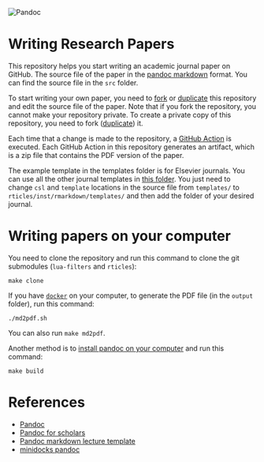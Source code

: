 ![Pandoc](https://github.com/eLearningHub/academic-journal-pandoc/workflows/Pandoc/badge.svg)

# Writing Research Papers

This repository helps you start writing an academic journal paper on GitHub. The source file of the paper in the [pandoc markdown](https://pandoc.org/) format. You can find the source file in the `src` folder. 

To start writing your own paper, you need to [fork](https://help.github.com/en/github/getting-started-with-github/fork-a-repo) or [duplicate](https://www.google.com/url?q=https://help.github.com/en/github/creating-cloning-and-archiving-repositories/duplicating-a-repository&sa=D&source=hangouts&ust=1593481654987000&usg=AFQjCNEF6XgKQPH1OWIo4tXauEfwFLlkGA) this repository and edit the source file of the paper. Note that if you fork the repository, you cannot make your repository private. To create a private copy of this repository, you need to fork ([duplicate](https://www.google.com/url?q=https://help.github.com/en/github/creating-cloning-and-archiving-repositories/duplicating-a-repository&sa=D&source=hangouts&ust=1593481654987000&usg=AFQjCNEF6XgKQPH1OWIo4tXauEfwFLlkGA)) it. 

Each time that a change is made to the repository, a [GitHub Action](https://help.github.com/en/actions) is executed. Each GitHub Action in this repository generates an artifact, which is a zip file that contains the PDF version of the paper.

The example template in the templates folder is for Elsevier journals. You can use all the other journal templates in [this folder](https://github.com/rstudio/rticles/tree/master/inst/rmarkdown/templates). You just need to change `csl` and `template` locations in the source file from `templates/` to `rticles/inst/rmarkdown/templates/` and then add the folder of your desired journal.

# Writing papers on your computer
You need to clone the repository and run this command to clone the git submodules (`lua-filters` and `rticles`):
```
make clone
``` 

If you have [`docker`](https://docs.docker.com/get-docker/) on your computer, to generate the PDF file (in the `output` folder), run this command:
```
./md2pdf.sh
```
You can also run `make md2pdf`. 

Another method is to [install pandoc on your computer](https://pandoc.org/installing.html) and run this command:
```
make build
```

# References
* [Pandoc](https://pandoc.org/)
* [Pandoc for scholars](https://pandoc-scholar.github.io/)
* [Pandoc markdown lecture template](https://github.com/cagix/pandoc-lecture)
* [minidocks pandoc](https://github.com/minidocks/pandoc)
